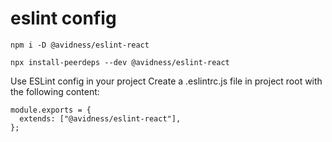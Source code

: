 # eslint config

```
npm i -D @avidness/eslint-react
```


```
npx install-peerdeps --dev @avidness/eslint-react
```
Use ESLint config in your project
Create a .eslintrc.js file in project root with the following content:

```
module.exports = {
  extends: ["@avidness/eslint-react"],
};
```